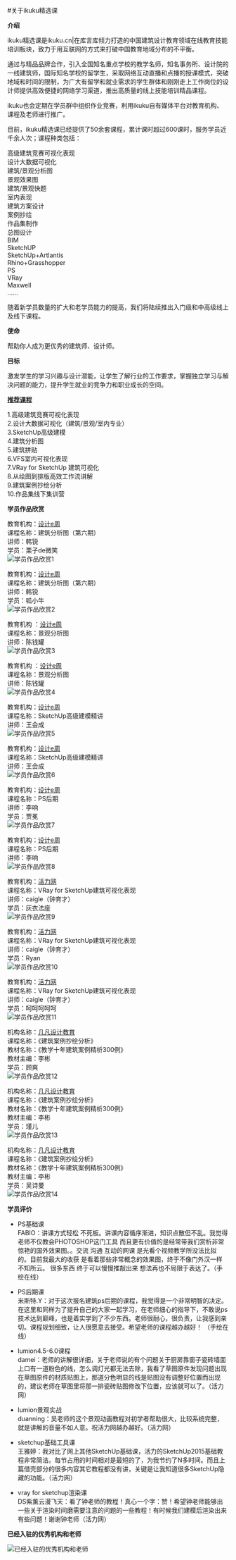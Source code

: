 #关于ikuku精选课

**介绍**  

ikuku精选课是ikuku.cn|在库言库倾力打造的中国建筑设计教育领域在线教育技能培训板块，致力于用互联网的方式来打破中国教育地域分布的不平衡。  

通过与精品品牌合作，引入全国知名重点学校的教学名师，知名事务所、设计院的一线建筑师，国际知名学校的留学生，采取网络互动直播和点播的授课模式，突破地域和时间的限制，为广大有留学和就业需求的学生群体和刚刚走上工作岗位的设计师提供高效便捷的网络学习渠道，推出高质量的线上技能培训精品课程。  

ikuku也会定期在学员群中组织作业竞赛，利用ikuku自有媒体平台对教育机构、课程及老师进行推广。  

目前，ikuku精选课已经提供了50余套课程，累计课时超过600课时，服务学员近千余人次；课程种类包括：  

高级建筑竞赛可视化表现  
设计大数据可视化  
建筑/景观分析图  
景观效果图  
建筑/景观快题  
室内表现  
建筑方案设计  
案例抄绘  
作品集制作  
总图设计  
BIM  
SketchUP  
SketchUp+Artlantis  
Rhino+Grasshopper  
PS  
VRay  
Maxwell  
……

随着新学员数量的扩大和老学员能力的提高，我们将陆续推出入门级和中高级线上及线下课程。  

**使命**  

帮助你人成为更优秀的建筑师、设计师。

**目标**  

激发学生的学习兴趣与设计潜能，让学生了解行业的工作要求，掌握独立学习与解决问题的能力，提升学生就业的竞争力和职业成长的空间。

[**推荐课程**](http://www.ikuku.cn/tag/ikuku%E7%B2%BE%E9%80%89%E8%AF%BE)  

1.高级建筑竞赛可视化表现  
2.设计大数据可视化（建筑/景观/室内专业）  
3.SketchUp高级建模  
4.建筑分析图  
5.建筑拼贴  
6.VFS室内可视化表现  
7.VRay for SketchUp 建筑可视化  
8.从绘图到排版高效工作流讲解  
9.建筑案例抄绘分析  
10.作品集线下集训营  


**学员作品欣赏**  

教育机构：[设计e周](http://www.ikuku.cn/user/iedaycn)   
课程名称：建筑分析图（第六期）  
讲师：韩锐  
学员：栗子de微笑  
![学员作品欣赏1](images/traning-shop/1.jpg)

教育机构：[设计e周](http://www.ikuku.cn/user/iedaycn)  
课程名称：建筑分析图（第六期）  
讲师：韩锐  
学员：呱小牛  
![学员作品欣赏2](images/traning-shop/02.jpg)

教育机构 ：[设计e周](http://www.ikuku.cn/user/iedaycn)  
课程名称：景观分析图  
讲师：陈钱罐    
![学员作品欣赏3](images/traning-shop/3.jpg)

教育机构 ：[设计e周](http://www.ikuku.cn/user/iedaycn)  
课程名称：景观分析图  
讲师：陈钱罐   
![学员作品欣赏4](images/traning-shop/4.jpg)

教育机构：[设计e周](http://www.ikuku.cn/user/iedaycn)  
课程名称：SketchUp高级建模精讲  
讲师：王会成  
![学员作品欣赏5](images/traning-shop/5.jpg)

教育机构：[设计e周](http://www.ikuku.cn/user/iedaycn)  
课程名称：SketchUp高级建模精讲  
讲师：王会成  
![学员作品欣赏6](images/traning-shop/6.jpg)

教育机构：[设计e周](http://www.ikuku.cn/user/iedaycn)  
课程名称：PS后期  
讲师：李响  
学员：贾冕  
![学员作品欣赏7](images/traning-shop/10.jpg)

教育机构：[设计e周](http://www.ikuku.cn/user/iedaycn)  
课程名称：PS后期  
讲师：李响  
![学员作品欣赏8](images/traning-shop/11.jpg)

教育机构：[活力网](http://www.ikuku.cn/user/38236)  
课程名称：VRay for SketchUp建筑可视化表现  
讲师：caigle（钟育才）  
学员：灰衣法座  
![学员作品欣赏9](images/traning-shop/7.jpg)

教育机构：[活力网](http://www.ikuku.cn/user/38236)  
课程名称：VRay for SketchUp建筑可视化表现  
讲师：caigle（钟育才）  
学员：Ryan  
![学员作品欣赏10](images/traning-shop/08.jpg)

教育机构：[活力网](http://www.ikuku.cn/user/38236)  
课程名称：VRay for SketchUp建筑可视化表现  
讲师：caigle（钟育才）  
学员：呵呵呵呵呵  
![学员作品欣赏11](images/traning-shop/9.jpg)

机构名称：[几凡设计教育](http://www.ikuku.cn/user/44469)  
课程名称：《建筑案例抄绘分析》  
教材名称：《教学十年建筑案例精析300例》  
教材主编：李彬  
学员：顾爽  
![学员作品欣赏12](images/traning-shop/12.jpg)

机构名称：[几凡设计教育](http://www.ikuku.cn/user/44469)  
课程名称：《建筑案例抄绘分析》  
教材名称：《教学十年建筑案例精析300例》  
教材主编：李彬  
学员：瑾儿  
![学员作品欣赏13](images/traning-shop/13.jpg)

机构名称：[几凡设计教育](http://www.ikuku.cn/user/44469)  
课程名称：《建筑案例抄绘分析》  
教材名称：《教学十年建筑案例精析300例》  
教材主编：李彬  
学员：吴诗曼  
![学员作品欣赏14](images/traning-shop/14.jpg)


**学员评价**  

* PS基础课  
FABIO：讲课方式轻松 不死板。讲课内容循序渐进，知识点散但不乱。我觉得老师不仅教会PHOTOSHOP这门工具 而且更有价值的是经常带我们赏析非常惊艳的国外效果图。。交流 沟通 互动的网课 是光看个视频教学所没法比拟的。目前我最大的收获 是看着那些非常概念的效果图，终于不像门外汉一样 不知所云。 很多东西 终于可以慢慢推敲出来 想法再也不局限于表达了。（手绘在线）   


* PS后期课  
米斯特.Y：对于这次报名建筑ps后期的课程，我觉得是一个非常明智的决定。在这里和同样为了提升自己的大家一起学习，在老师细心的指导下，不敢说ps技术达到巅峰，也是着实学到了不少东西。老师很耐心，很负责，让我感到亲切。课程规划细致，让人很愿意去接受。希望老师的课程越办越好！ （手绘在线）  


* lumion4.5-6.0课程  
damei：老师的讲解很详细，关于老师说的有个问题关于厨房靠窗子瓷砖墙面上口有一道粉色的线，怎么调灯光都无法去除，我看了草图原件发现问题出现在草图原件的材质贴图上，那道分色明显的线是贴图没有调整好位置而出现的，建议老师在草图里将那一排瓷砖贴图修改下位置，应该就可以了。（活力网）  

* lumion景观实战  
duanning：吴老师的这个景观动画教程对初学者帮助很大，比较系统完整，就是讲解的音量不如人意。祝活力网越办越好。（活力网）  

* sketchup基础工具课  
王雅婷：我对比了网上其他SketchUp基础课，活力的SketchUp2015基础教程非常简洁。每节占用的时间相对是最短的了，为我节约了N多时间。而且上篇借壳部分的很多内容其它教程都没有讲，关键是让我知道很多SketchUp隐藏的功能。（活力网）  


* vray for sketchup渲染课  
DS紫薰云漫飞天：看了钟老师的教程！真心一个字：赞！希望钟老师能够出一些关于渲染时间磨需要注意的问题的一些教程！有时候我们建模后渲染出来有些问题！谢谢钟老师（活力网）

**已经入驻的优秀机构和老师**  

![已经入驻的优秀机构和老师](images/traning-shop/15.jpg)  


